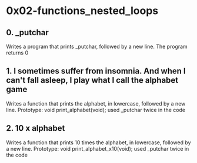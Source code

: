 # 0x02-functions_nested_loops
## 0. _putchar
Writes a program that prints _putchar, followed by a new line.
The program returns 0
## 1. I sometimes suffer from insomnia. And when I can't fall asleep, I play what I call the alphabet game
Writes a function that prints the alphabet, in lowercase, followed by a new line.
Prototype: void print_alphabet(void);
 used _putchar twice in the code
## 2. 10 x alphabet
Writes a function that prints 10 times the alphabet, in lowercase, followed by a new line.
Prototype: void print_alphabet_x10(void);
used _putchar twice in the code
